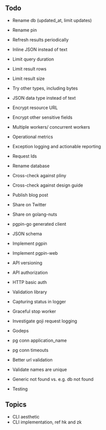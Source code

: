 ## Todo

- Rename db (updated_at, limit updates)
* Rename pin
* Refresh results periodically
* Inline JSON instead of text
* Limit query duration
* Limit result rows
* Limit result size

* Try other types, including bytes
* JSON data type instead of text
* Encrypt resource URL
* Encrypt other sensitive fields
* Multiple workers/ concurrent workers
* Operational metrics
* Exception logging and actionable reporting
* Request Ids
* Rename database
* Cross-check against pliny
* Cross-check against design guide
* Publish blog post
* Share on Twitter
* Share on golang-nuts
* pgpin-go generated client
* JSON schema
* Implement pgpin
* Implement pgpin-web
* API versioning
* API authorization
* HTTP basic auth
* Validation library
* Capturing status in logger
* Graceful stop worker
* Investigate goji request logging
* Godeps
* pg conn application_name
* pg conn timeouts
* Better url validation
* Validate names are unique
* Generic not found vs. e.g. db not found
* Testing

## Topics

* CLI aesthetic
* CLI implementation, ref hk and zk
